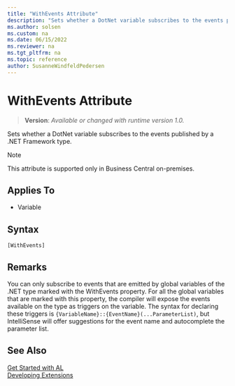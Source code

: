 ```yaml
---
title: "WithEvents Attribute"
description: "Sets whether a DotNet variable subscribes to the events published by a .NET Framework type."
ms.author: solsen
ms.custom: na
ms.date: 06/15/2022
ms.reviewer: na
ms.tgt_pltfrm: na
ms.topic: reference
author: SusanneWindfeldPedersen
---
```

[//]: # (START>DO_NOT_EDIT)
[//]: # (IMPORTANT:Do not edit any of the content between here and the END>DO_NOT_EDIT.)
[//]: # (Any modifications should be made in the .xml files in the ModernDev repo.)

# WithEvents Attribute
> **Version**: _Available or changed with runtime version 1.0._

Sets whether a DotNet variable subscribes to the events published by a .NET Framework type.

> [!NOTE]
> This attribute is supported only in Business Central on-premises.

## Applies To

- Variable


## Syntax

```AL
[WithEvents]
```

[//]: # (IMPORTANT: END>DO_NOT_EDIT)

## Remarks

You can only subscribe to events that are emitted by global variables of the .NET type marked with the WithEvents property. For all the global variables that are marked with this property, the compiler will expose the events available on the type as triggers on the variable. The syntax for declaring these triggers is `{VariableName}::{EventName}(...ParameterList)`, but IntelliSense will offer suggestions for the event name and autocomplete the parameter list.

## See Also

[Get Started with AL](../devenv-get-started.md)  
[Developing Extensions](../devenv-dev-overview.md)  